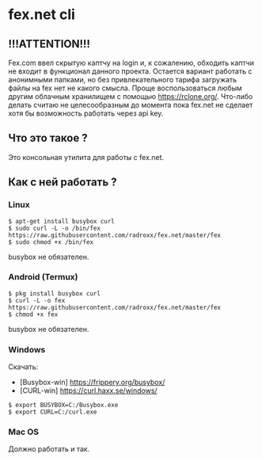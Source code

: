 # fex.net cli

## !!!ATTENTION!!!
Fex.com ввел скрытую каптчу на login и, к сожалению, обходить каптчи не входит в функционал данного проекта. Остается вариант работать с анонимными папками, но без привлекательного тарифа загружать файлы на fex нет не какого смысла. Проще воспользоваться любым другим облачным хранилищем с помощью https://rclone.org/. Что-либо делать считаю не целесообразным до момента пока fex.net не сделает хотя бы возможность работать через api key.

## Что это такое ?
Это консольная утилита для работы с fex.net.
## Как с ней работать ?
### Linux
```
$ apt-get install busybox curl
$ sudo curl -L -o /bin/fex https://raw.githubusercontent.com/radroxx/fex.net/master/fex
$ sudo chmod +x /bin/fex
```
busybox не обязателен.
### Android (Termux)
```
$ pkg install busybox curl
$ curl -L -o fex https://raw.githubusercontent.com/radroxx/fex.net/master/fex
$ chmod +x fex
```
busybox не обязателен.
### Windows
Скачать:
* [Busybox-win] <https://frippery.org/busybox/>
* [CURL-win] <https://curl.haxx.se/windows/>
```
$ export BUSYBOX=C:/Busybox.exe
$ export CURL=C:/curl.exe
```
### Mac OS
Должно работать и так.
